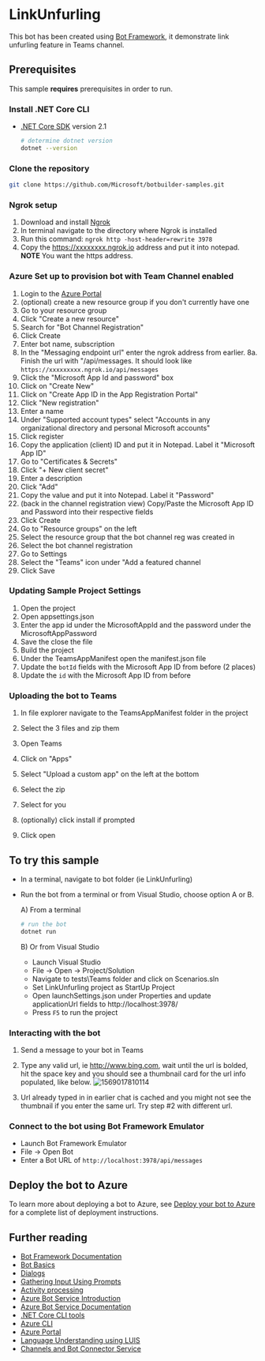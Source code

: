 # LinkUnfurling

This bot has been created using [Bot Framework](https://dev.botframework.com), it demonstrate link unfurling feature in Teams channel.

## Prerequisites

This sample **requires** prerequisites in order to run.

### Install .NET Core CLI

- [.NET Core SDK](https://dotnet.microsoft.com/download) version 2.1

  ```bash
  # determine dotnet version
  dotnet --version
  ```

### Clone the repository

```bash
git clone https://github.com/Microsoft/botbuilder-samples.git
```

### Ngrok setup

1. Download and install [Ngrok](https://ngrok.com/download)
2. In terminal navigate to the directory where Ngrok is installed
3. Run this command: ```ngrok http -host-header=rewrite 3978 ```
4. Copy the https://xxxxxxxx.ngrok.io address and put it into notepad. **NOTE** You want the https address.

### Azure Set up to provision bot with Team Channel enabled

1. Login to the [Azure Portal](https://portal.azure.com) 
2. (optional) create a new resource group if you don't currently have one
3. Go to your resource group 
4. Click "Create a new resource" 
5. Search for "Bot Channel Registration" 
6. Click Create 
7. Enter bot name, subscription
8. In the "Messaging endpoint url" enter the ngrok address from earlier. 
8a. Finish the url with "/api/messages. It should look like ```https://xxxxxxxxx.ngrok.io/api/messages```
9. Click the "Microsoft App Id and password" box 
10. Click on "Create New" 
11. Click on "Create App ID in the App Registration Portal" 
12. Click "New registration" 
13. Enter a name 
14. Under "Supported account types" select "Accounts in any organizational directory and personal Microsoft accounts" 
15. Click register 
16. Copy the application (client) ID and put it in Notepad. Label it "Microsoft App ID" 
17. Go to "Certificates & Secrets" 
18. Click "+ New client secret" 
19. Enter a description 
20. Click "Add" 
21. Copy the value and put it into Notepad. Label it "Password"
22. (back in the channel registration view) Copy/Paste the Microsoft App ID and Password into their respective fields 
23. Click Create 
24. Go to "Resource groups" on the left 
25. Select the resource group that the bot channel reg was created in 
26. Select the bot channel registration 
27. Go to Settings  
28. Select the "Teams" icon under "Add a featured channel 
29. Click Save 



### Updating Sample Project Settings

1. Open the project 
2. Open appsettings.json 
3. Enter the app id under the MicrosoftAppId and the password under the MicrosoftAppPassword 
4. Save the close the file 
5. Build the project
6. Under the TeamsAppManifest open the manifest.json file 
7. Update the ```botId``` fields with the Microsoft App ID from before  (2 places)
8. Update the ```id``` with the Microsoft App ID from before 



### Uploading the bot to Teams

1. In file explorer navigate to the TeamsAppManifest folder in the project 

2. Select the 3 files and zip them 

3. Open Teams 

4. Click on "Apps" 

5. Select "Upload a custom app" on the left at the bottom 

6. Select the zip  

7. Select for you  

8. (optionally) click install if prompted 

9. Click open 

   

## To try this sample

- In a terminal, navigate to bot folder (ie LinkUnfurling)

- Run the bot from a terminal or from Visual Studio, choose option A or B.

  A) From a terminal

  ```bash
  # run the bot
  dotnet run
  ```

  B) Or from Visual Studio

  - Launch Visual Studio
  - File -> Open -> Project/Solution 
  - Navigate to tests\Teams folder and click on Scenarios.sln
  - Set LinkUnfurling project as StartUp Project
  - Open launchSettings.json under Properties and update applicationUrl fields to http://localhost:3978/
  - Press `F5` to run the project

### Interacting with the bot

1. Send a message to your bot in Teams
2. Type any valid url, ie http://www.bing.com, wait until the url is bolded, hit the space key and you should see a thumbnail card for the url info populated, like below.
   ![1569017810114](D:\src\botbuilder-dotnet\tests\Teams\LinkUnfurling\1569017810114.png)

3.  Url already typed in in earlier chat is cached and you might not see the thumbnail if you enter the same url.  Try step #2 with different url.

### Connect to the bot using Bot Framework Emulator

- Launch Bot Framework Emulator
- File -> Open Bot
- Enter a Bot URL of `http://localhost:3978/api/messages`

## Deploy the bot to Azure

To learn more about deploying a bot to Azure, see [Deploy your bot to Azure](https://aka.ms/azuredeployment) for a complete list of deployment instructions.

## Further reading

- [Bot Framework Documentation](https://docs.botframework.com)
- [Bot Basics](https://docs.microsoft.com/azure/bot-service/bot-builder-basics?view=azure-bot-service-4.0)
- [Dialogs](https://docs.microsoft.com/en-us/azure/bot-service/bot-builder-concept-dialog?view=azure-bot-service-4.0)
- [Gathering Input Using Prompts](https://docs.microsoft.com/en-us/azure/bot-service/bot-builder-prompts?view=azure-bot-service-4.0&tabs=csharp)
- [Activity processing](https://docs.microsoft.com/en-us/azure/bot-service/bot-builder-concept-activity-processing?view=azure-bot-service-4.0)
- [Azure Bot Service Introduction](https://docs.microsoft.com/azure/bot-service/bot-service-overview-introduction?view=azure-bot-service-4.0)
- [Azure Bot Service Documentation](https://docs.microsoft.com/azure/bot-service/?view=azure-bot-service-4.0)
- [.NET Core CLI tools](https://docs.microsoft.com/en-us/dotnet/core/tools/?tabs=netcore2x)
- [Azure CLI](https://docs.microsoft.com/cli/azure/?view=azure-cli-latest)
- [Azure Portal](https://portal.azure.com)
- [Language Understanding using LUIS](https://docs.microsoft.com/en-us/azure/cognitive-services/luis/)
- [Channels and Bot Connector Service](https://docs.microsoft.com/en-us/azure/bot-service/bot-concepts?view=azure-bot-service-4.0)
